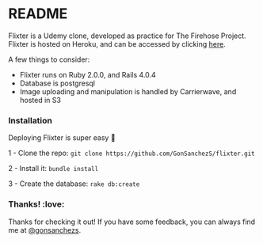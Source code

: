 # README

Flixter is a Udemy clone, developed as practice for The Firehose Project. Flixter is hosted on Heroku, and can be accessed by clicking [here](http://flixter-gonsanchezs.heroku.com/). 

A few things to consider:
* Flixter runs on Ruby 2.0.0, and Rails 4.0.4
* Database is postgresql
* Image uploading and manipulation is handled by Carrierwave, and hosted in S3

### Installation

Deploying Flixter is super easy :rocket:

1 - Clone the repo:
```git clone https://github.com/GonSanchezS/flixter.git```

2 - Install it: 
```bundle install```

3 - Create the database:
```rake db:create```

### Thanks! :love:

Thanks for checking it out! If you have some feedback, you can always find me at [@gonsanchezs](https://www.twitter.com/gonsanchezs).
